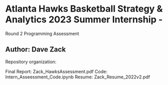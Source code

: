 # Atlanta Hawks Basketball Strategy & Analytics 2023 Summer Internship - 
Round 2 Programming Assessment
## Author: Dave Zack

Repository organization:

Final Report: Zack_HawksAssessment.pdf
Code: Intern_Asseessment_Code.ipynb
Resume: Zack_Resume_2022v2.pdf
